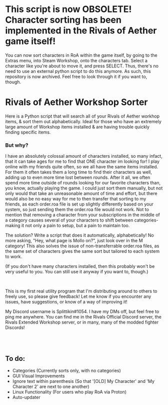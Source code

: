<h1>This script is now OBSOLETE! Character sorting has been implemented in the Rivals of Aether game itself!</h1>
<p>You can now sort characters in RoA within the game itself, by going to the Extras menu, into Steam Workshop, onto the characters tab. Select a character like you're about to move it, and press SELECT. Thus, there's no need to use an external python script to do this anymore. As such, this repository is now archived. Feel free to look through it if you want to, though.</p>

<h1>Rivals of Aether Workshop Sorter</h1>
<p>Here is a Python script that will search all of your Rivals of Aether workhop items, & sort them out alphabetically. Ideal for those who have an extremely large amount of Workshop items installed & are having trouble quickly finding specific items.</p>

<h3>But why?</h3>
<p>I have an absolutely colossal amount of characters installed, so many infact, that it can take ages for me to find that ONE character im looking for! I play online with my friends quite often, so we all have the same items installed. For them it often takes them a long time to find their characters as well, adding up to even more time lost between rounds. After it all, we often spend more time outside of rounds looking for our favorite characters than, you know, actually playing the game.
I could just sort them manually, but not only would that take an unreasonable amount of time and effort, but there would also be no easy way for me to then transfer that sorting to my friends, as each order.roa file is set up slightly differently based on your system, so just sending them the order.roa file would not work. Not to mention that removing a character from your subscriptions in the middle of a category causes several of your characters to shift between categories- making it not only a pain to setup, but a pain to maintain too.</p>

<p>The solution? Write a script that does it automatically, alphabetically! No more asking, "Hey, what page is Mollo on?", just look over in the M category! This also solves the issue of non-transferrable order.roa files, as the same set of characters gives the same sort but tailored to each system to work.</p>

<p>(If you don't have many characters installed, then this probably won't be very useful to you. You can still use it anyway if you want to, though.)</p>

<br>

<p>This is my first real utility program that I'm distributing around to others to freely use, so please give feedback! Let me know if you encounter any issues, have suggestions, or know of a way of improving it!</p>
<p>My Discord username is Splittikin#1054. I have my DMs off, but feel free to ping me anywhere. You can find me in the Rivals Official Discord server, the Rivals Extended Workshop server, or in many, many of the modded fighter Discords!</p>
<br>
<br>
<h2>To do:</h2>
<ul>
  <li> Categories (Currently sorts only, with no categories) </li>
  <li> GUI Visual Improvements </li>
  <li> Ignore text within parenthesis (So that '[OLD] My Character' and 'My Character 2' are next to one another) </li>
  <li> Linux Functionality (For users who play RoA via Proton) </li>
  <li> Auto-updater </li>
</ul>
